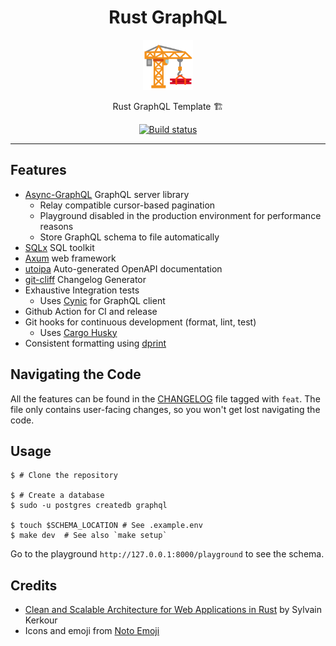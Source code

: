 <div align="center">
  <h1>Rust GraphQL</h1>

<img src='docs/construction.svg' width=80px />

Rust GraphQL Template 🏗️

<a href="https://github.com/azzamsa/rust-graphql/workflows/ci.yml">
    <img src="https://github.com/azzamsa/rust-graphql/workflows/ci/badge.svg" alt="Build status" />
  </a>

</div>

---

## Features

- [Async-GraphQL](https://github.com/async-graphql/async-graphql) GraphQL server library
  - Relay compatible cursor-based pagination
  - Playground disabled in the production environment for performance reasons
  - Store GraphQL schema to file automatically
- [SQLx](https://github.com/launchbadge/sqlx) SQL toolkit
- [Axum](https://github.com/tokio-rs/axum) web framework
- [utoipa](https://github.com/juhaku/utoipa) Auto-generated OpenAPI documentation
- [git-cliff](https://github.com/orhun/git-cliff) Changelog Generator
- Exhaustive Integration tests
  - Uses [Cynic](https://github.com/obmarg/cynic) for GraphQL client
- Github Action for CI and release
- Git hooks for continuous development (format, lint, test)
  - Uses [Cargo Husky](https://github.com/rhysd/cargo-husky)
- Consistent formatting using [dprint](https://github.com/dprint/dprint)

## Navigating the Code

All the features can be found in the [CHANGELOG](CHANGELOG.md) file tagged with `feat`.
The file only contains user-facing changes, so you won't get lost navigating the code.

## Usage

```shell
$ # Clone the repository

$ # Create a database
$ sudo -u postgres createdb graphql

$ touch $SCHEMA_LOCATION # See .example.env
$ make dev  # See also `make setup`
```

Go to the playground `http://127.0.0.1:8000/playground` to see the schema.

## Credits

- [Clean and Scalable Architecture for Web Applications in Rust](https://kerkour.com/rust-web-application-clean-architecture) by Sylvain Kerkour
- Icons and emoji from [Noto Emoji](https://github.com/googlefonts/noto-emoji)
